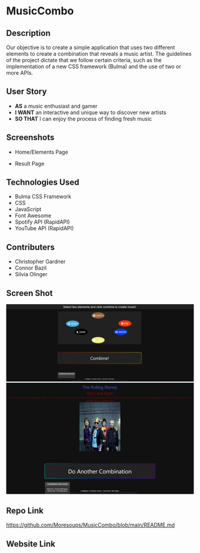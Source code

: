 # MusicCombo

## Description

Our objective is to create a simple application that uses two different elements to create a combination that reveals a music artist. The guidelines of the project dictate that we follow certain criteria, such as the implementation of a new CSS framework (Bulma) and the use of two or more APIs. 

## User Story

* **AS** a music enthusiast and gamer
* **I WANT** an interactive and unique way to discover new artists
* **SO THAT** I can enjoy the process of finding fresh music

## Screenshots

* Home/Elements Page

* Result Page

## Technologies Used

* Bulma CSS Framework
* CSS
* JavaScript
* Font Awesome
* Spotify API (RapidAPI)
* YouTube API (RapidAPI)


## Contributers
* Christopher Gardner
* Connor Bazil
* Silvia Olinger

## Screen Shot
<img src= "assets/ScreenShots/MusicComboA.png">
<img src= "assets/ScreenShots/MusicComboB.png">

## Repo Link
https://github.com/Moresoups/MusicCombo/blob/main/README.md

## Website Link

